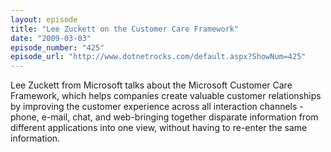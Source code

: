 ```yaml
---
layout: episode
title: "Lee Zuckett on the Customer Care Framework"
date: "2009-03-03"
episode_number: "425"
episode_url: "http://www.dotnetrocks.com/default.aspx?ShowNum=425"
---
```


Lee Zuckett from Microsoft talks about the Microsoft Customer Care Framework, which helps companies create valuable customer relationships by improving the customer experience across all interaction channels -phone, e-mail, chat, and web-bringing together disparate information from different applications into one view, without having to re-enter the same information.
